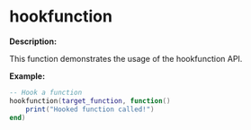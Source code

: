# hookfunction

**Description:**

This function demonstrates the usage of the hookfunction API.

**Example:**

```lua
-- Hook a function
hookfunction(target_function, function()
    print("Hooked function called!")
end)
```
